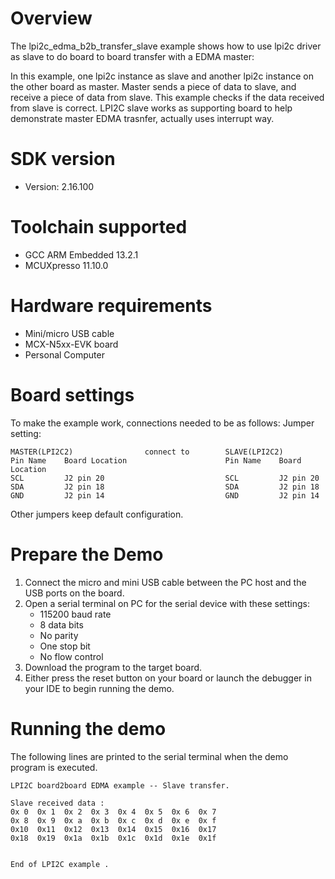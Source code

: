 Overview
========
The lpi2c_edma_b2b_transfer_slave example shows how to use lpi2c driver as slave to do board to board transfer 
with a EDMA master:

In this example, one lpi2c instance as slave and another lpi2c instance on the other board as master. Master sends a 
piece of data to slave, and receive a piece of data from slave. This example checks if the data received from 
slave is correct. LPI2C slave works as supporting board to help demonstrate master EDMA trasnfer, actually uses interrupt
way. 


SDK version
===========
- Version: 2.16.100

Toolchain supported
===================
- GCC ARM Embedded  13.2.1
- MCUXpresso  11.10.0

Hardware requirements
=====================
- Mini/micro USB cable
- MCX-N5xx-EVK board
- Personal Computer

Board settings
==============
To make the example work, connections needed to be as follows:
Jumper setting:

~~~~~~~~~~~~~~~~~~~~~~~~~~~~~~~~~~~~~~~~~~~~~~~~~~~~~~~~~~~~~~~~~~~~~~~~~~
MASTER(LPI2C2)                connect to        SLAVE(LPI2C2)
Pin Name    Board Location                      Pin Name    Board Location
SCL         J2 pin 20                           SCL         J2 pin 20
SDA         J2 pin 18                           SDA         J2 pin 18
GND         J2 pin 14                           GND         J2 pin 14
~~~~~~~~~~~~~~~~~~~~~~~~~~~~~~~~~~~~~~~~~~~~~~~~~~~~~~~~~~~~~~~~~~~~~~~~~~

Other jumpers keep default configuration.

Prepare the Demo
================
1. Connect the micro and mini USB cable between the PC host and the USB ports on the board.
2. Open a serial terminal on PC for the serial device with these settings:
    - 115200 baud rate
    - 8 data bits
    - No parity
    - One stop bit
    - No flow control
3. Download the program to the target board.
4. Either press the reset button on your board or launch the debugger in your IDE to begin running
   the demo.

Running the demo
================
The following lines are printed to the serial terminal when the demo program is executed.
~~~~~~~~~~~~~~~~~~~~~~~~~~~~~~~~~~~~~~~~
LPI2C board2board EDMA example -- Slave transfer.

Slave received data :
0x 0  0x 1  0x 2  0x 3  0x 4  0x 5  0x 6  0x 7
0x 8  0x 9  0x a  0x b  0x c  0x d  0x e  0x f
0x10  0x11  0x12  0x13  0x14  0x15  0x16  0x17
0x18  0x19  0x1a  0x1b  0x1c  0x1d  0x1e  0x1f


End of LPI2C example .
~~~~~~~~~~~~~~~~~~~~~~~~~~~~~~~~~~~~~~~~

